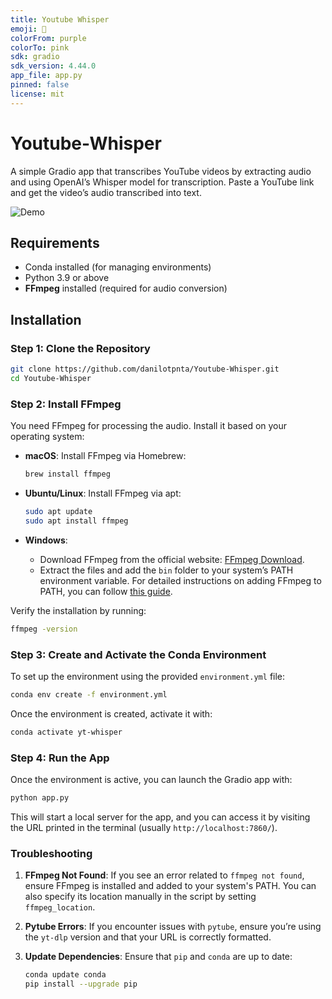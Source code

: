 ```yaml
---
title: Youtube Whisper
emoji: 🐢
colorFrom: purple
colorTo: pink
sdk: gradio
sdk_version: 4.44.0
app_file: app.py
pinned: false
license: mit
---
```


# Youtube-Whisper
A simple Gradio app that transcribes YouTube videos by extracting audio and using OpenAI’s Whisper model for transcription. Paste a YouTube link and get the video’s audio transcribed into text.

![Demo](assets/demo.gif)

## Requirements

- Conda installed (for managing environments)
- Python 3.9 or above
- **FFmpeg** installed (required for audio conversion)

## Installation

### Step 1: Clone the Repository

```bash
git clone https://github.com/danilotpnta/Youtube-Whisper.git
cd Youtube-Whisper
```

### Step 2: Install FFmpeg

You need FFmpeg for processing the audio. Install it based on your operating system:

- **macOS**: Install FFmpeg via Homebrew:
  ```bash
  brew install ffmpeg
  ```

- **Ubuntu/Linux**: Install FFmpeg via apt:
  ```bash
  sudo apt update
  sudo apt install ffmpeg
  ```

- **Windows**: 
  - Download FFmpeg from the official website: [FFmpeg Download](https://ffmpeg.org/download.html).
  - Extract the files and add the `bin` folder to your system’s PATH environment variable. For detailed instructions on adding FFmpeg to PATH, you can follow [this guide](https://www.geeksforgeeks.org/how-to-install-ffmpeg-on-windows/).

Verify the installation by running:
```bash
ffmpeg -version
```

### Step 3: Create and Activate the Conda Environment

To set up the environment using the provided `environment.yml` file:

```bash
conda env create -f environment.yml
```

Once the environment is created, activate it with:

```bash
conda activate yt-whisper
```

### Step 4: Run the App

Once the environment is active, you can launch the Gradio app with:

```bash
python app.py
```

This will start a local server for the app, and you can access it by visiting the URL printed in the terminal (usually `http://localhost:7860/`).

### Troubleshooting

1. **FFmpeg Not Found**: 
   If you see an error related to `ffmpeg not found`, ensure FFmpeg is installed and added to your system's PATH. You can also specify its location manually in the script by setting `ffmpeg_location`.

2. **Pytube Errors**:
   If you encounter issues with `pytube`, ensure you’re using the `yt-dlp` version and that your URL is correctly formatted.

3. **Update Dependencies**:
   Ensure that `pip` and `conda` are up to date:
   ```bash
   conda update conda
   pip install --upgrade pip
   ```
